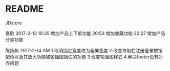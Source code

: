 # README

JDstore

嘉欣 2017-2-13
19:35 增加产品上下架功能
20:53 增加收藏功能
22:27 增加产品分类功能

陈扬帆 2017-2-14 AM
1.取消固定宽度改为全屏宽度 
2.改变导航栏注册登录按钮配色以及其放大功能被轮播图挡住的功能
3.改变轮播图样式 4.解决footer没有对齐问题
